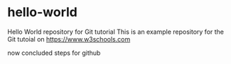 # hello-world
Hello World repository for Git tutorial
This is an example repository for the Git tutoial on https://www.w3schools.com

now concluded steps for github
